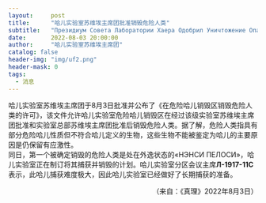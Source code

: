 ```yaml
---
layout:     post
title:      "哈儿实验室苏维埃主席团批准销毁危险人类"
subtitle:   "Президиум Совета Лаборатории Хаера Одобрил Уничтожение Опасных Людей"
date:       2022-08-03 20:00:00
author:     "哈儿实验室苏维埃主席团"
catalog: false
header-img: "img/uf2.png"
header-mask: 0
tags:
  - 消息
---
```


哈儿实验室苏维埃主席团于8月3日批准并公布了《在危险哈儿销毁区销毁危险人类的许可》，该文件允许哈儿实验室危险哈儿销毁区在经过该级实验室苏维埃主席团批准和实验室总部苏维埃主席团批准后销毁危险人类。据了解，危险人类指具有部分危险哈儿性质但不符合哈儿定义的生物，这些生物不能被鉴定为哈儿的主要原因是仍保留有应激性。  
同日，第一个被确定销毁的危险人类是处在外逸状态的«НЭНСИ ПЕЛОСИ»，哈儿实验室正在制订将其捕获并销毁的计划。哈儿实验室分区会议主席**Л-1917-11С**表示，此哈儿捕获难度极大，因此哈儿实验室已经做好了长期捕获的准备。
<div style="text-align: right">（来自：《真理》2022年8月3日）</div>